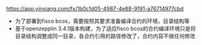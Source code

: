 https://app.yinxiang.com/fx/1b0c1d05-4987-4e88-9191-a76714977cbd

- 为了部署到fisco bcos，需要按照其要求准备编译合约的环境，目录结构等
- 基于openzepplin 3.4.1版本构建，为了适应fisco bcos的合约编译环境只是将目录结构调整成同一目录，各合约引用的路径修改了，合约内容不做任何修改